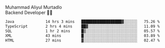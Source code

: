 Muhammad Aliyul Murtadlo
<br>
Backend Developer 👨‍💻
<br>
<!--START_SECTION:waka-->

```txt
Java              14 hrs 3 mins   ██████████████████▓░░░░░░   75.26 %
TypeScript        2 hrs 4 mins    ██▓░░░░░░░░░░░░░░░░░░░░░░   11.09 %
SQL               1 hr 2 mins     █▒░░░░░░░░░░░░░░░░░░░░░░░   05.57 %
XML               43 mins         █░░░░░░░░░░░░░░░░░░░░░░░░   03.89 %
HTML              27 mins         ▓░░░░░░░░░░░░░░░░░░░░░░░░   02.47 %
```

<!--END_SECTION:waka-->
